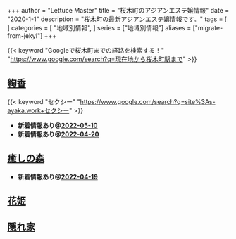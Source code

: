 +++
author = "Lettuce Master"
title = "桜木町のアジアンエステ嬢情報"
date = "2020-1-1"
description = "桜木町の最新アジアンエステ嬢情報です。"
tags = [
]
categories = [
    "地域別情報",
]
series = ["地域別情報"]
aliases = ["migrate-from-jekyl"]
+++

{{< keyword "Googleで桜木町までの経路を検索する！" "https://www.google.com/search?q=現在地から桜木町駅まで" >}}

## [絢香](http://s-ayaka.work/)
{{< keyword "セクシー" "https://www.google.com/search?q=site%3As-ayaka.work+セクシー" >}} 

- **新着情報あり@[2022-05-10](/post/2022-05-10)**
- **新着情報あり@[2022-04-20](/post/2022-04-20)**
## [癒しの森](http://healing-forest.work/)


- **新着情報あり@[2022-04-19](/post/2022-04-19)**
## [花姫](https://okaeribaby.xyz/)


## [隠れ家](https://jasmine-mizonokuti.xyz/)



